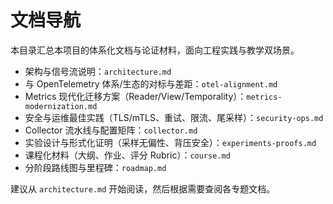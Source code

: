 # 文档导航

本目录汇总本项目的体系化文档与论证材料，面向工程实践与教学双场景。

- 架构与信号流说明：`architecture.md`
- 与 OpenTelemetry 体系/生态的对标与差距：`otel-alignment.md`
- Metrics 现代化迁移方案（Reader/View/Temporality）：`metrics-modernization.md`
- 安全与运维最佳实践（TLS/mTLS、重试、限流、尾采样）：`security-ops.md`
- Collector 流水线与配置矩阵：`collector.md`
- 实验设计与形式化证明（采样无偏性、背压安全）：`experiments-proofs.md`
- 课程化材料（大纲、作业、评分 Rubric）：`course.md`
- 分阶段路线图与里程碑：`roadmap.md`

建议从 `architecture.md` 开始阅读，然后根据需要查阅各专题文档。
